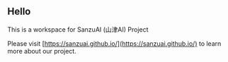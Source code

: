 ## Hello

This is a workspace for SanzuAI (山津AI) Project

Please visit [https://sanzuai.github.io/](https://sanzuai.github.io/) to learn more about our project.

